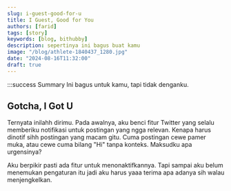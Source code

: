 ```yaml
---
slug: i-guest-good-for-u
title: I Guest, Good for You
authors: [farid]
tags: [story]
keywords: [blog, bithubby]
description: sepertinya ini bagus buat kamu
image: "/blog/athlete-1840437_1280.jpg"
date: "2024-08-16T11:32:00"
draft: true
---
```


:::success Summary
Ini bagus untuk kamu, tapi tidak denganku.

<!-- truncate -->

## Gotcha, I Got U
Ternyata inilahh dirimu. Pada awalnya, aku benci fitur Twitter yang selalu memberiku notifikasi untuk postingan yang ngga relevan. Kenapa harus dinotif sihh postingan yang macam gitu. Cuma postingan cewe pamer muka, atau cewe cuma bilang "Hi" tanpa konteks. Maksudku apa urgensinya?

Aku berpikir pasti ada fitur untuk menonaktifkannya. Tapi sampai aku belum menemukan pengaturan itu jadi aku harus yaaa terima apa adanya sih walau menjengkelkan.